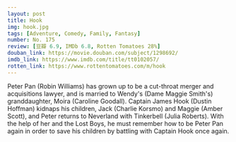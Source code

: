 ```yaml
---
layout: post 
title: Hook
img: hook.jpg
tags: [Adventure, Comedy, Family, Fantasy]
number: No. 175
review: [豆瓣 6.9, IMDb 6.8, Rotten Tomatoes 28%]
douban_link: https://movie.douban.com/subject/1298692/
imdb_link: https://www.imdb.com/title/tt0102057/
rotten_link: https://www.rottentomatoes.com/m/hook
---
```


Peter Pan (Robin Williams) has grown up to be a cut-throat merger and acquisitions lawyer, and is married to Wendy's (Dame Maggie Smith's) granddaughter, Moira (Caroline Goodall). Captain James Hook (Dustin Hoffman) kidnaps his children, Jack (Charlie Korsmo) and Maggie (Amber Scott), and Peter returns to Neverland with Tinkerbell (Julia Roberts). With the help of her and the Lost Boys, he must remember how to be Peter Pan again in order to save his children by battling with Captain Hook once again.
